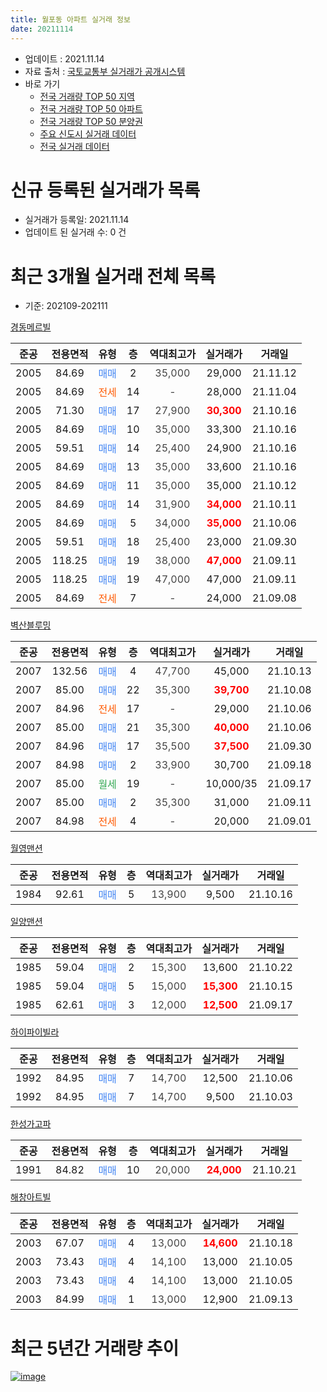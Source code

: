```yaml
---
title: 월포동 아파트 실거래 정보
date: 20211114
---
```


* 업데이트 : 2021.11.14
* 자료 출처 : [국토교통부 실거래가 공개시스템](http://rt.molit.go.kr)
* 바로 가기
    * [전국 거래량 TOP 50 지역](https://apt-info.github.io/apt-trade-info/tr)
    * [전국 거래량 TOP 50 아파트](https://apt-info.github.io/apt-trade-info/ta)
    * [전국 거래량 TOP 50 분양권](https://apt-info.github.io/apt-trade-info/tb)
    * [주요 신도시 실거래 데이터](https://apt-info.github.io/apt-trade-info/newtown)
    * [전국 실거래 데이터](https://apt-info.github.io/apt-trade-info/all)



<script async src="https://pagead2.googlesyndication.com/pagead/js/adsbygoogle.js"></script>
<!-- 기본광고 -->
<ins class="adsbygoogle"
     style="display:block"
     data-ad-client="ca-pub-1142216861245946"
     data-ad-slot="4805727019"
     data-ad-format="auto"
     data-full-width-responsive="true"></ins>
<script>
     (adsbygoogle = window.adsbygoogle || []).push({});
</script>


# 신규 등록된 실거래가 목록

* 실거래가 등록일: 2021.11.14
* 업데이트 된 실거래 수: 0 건




<script async src="https://pagead2.googlesyndication.com/pagead/js/adsbygoogle.js"></script>
<!-- 기본광고 -->
<ins class="adsbygoogle"
     style="display:block"
     data-ad-client="ca-pub-1142216861245946"
     data-ad-slot="4805727019"
     data-ad-format="auto"
     data-full-width-responsive="true"></ins>
<script>
     (adsbygoogle = window.adsbygoogle || []).push({});
</script>


# 최근 3개월 실거래 전체 목록
* 기준: 202109-202111


[경동메르빌](https://search.naver.com/search.naver?query=%EA%B2%BD%EB%8F%99%EB%A9%94%EB%A5%B4%EB%B9%8C)

|준공|전용면적|유형|층|역대최고가|실거래가|거래일|
|:---:|:---:|:---:|:---:|:---:|:---:|:---:|
|2005|84.69|<span style="color:#4285F3">매매</span>|2|<span style="color:#444444">35,000</span>|29,000|21.11.12|
|2005|84.69|<span style="color:#FF5A00">전세</span>|14|<span style="color:#444444">-</span>|28,000|21.11.04|
|2005|71.30|<span style="color:#4285F3">매매</span>|17|<span style="color:#444444">27,900</span>|<b><span style="color:#FF0000">30,300</span></b>|21.10.16|
|2005|84.69|<span style="color:#4285F3">매매</span>|10|<span style="color:#444444">35,000</span>|33,300|21.10.16|
|2005|59.51|<span style="color:#4285F3">매매</span>|14|<span style="color:#444444">25,400</span>|24,900|21.10.16|
|2005|84.69|<span style="color:#4285F3">매매</span>|13|<span style="color:#444444">35,000</span>|33,600|21.10.16|
|2005|84.69|<span style="color:#4285F3">매매</span>|11|<span style="color:#444444">35,000</span>|35,000|21.10.12|
|2005|84.69|<span style="color:#4285F3">매매</span>|14|<span style="color:#444444">31,900</span>|<b><span style="color:#FF0000">34,000</span></b>|21.10.11|
|2005|84.69|<span style="color:#4285F3">매매</span>|5|<span style="color:#444444">34,000</span>|<b><span style="color:#FF0000">35,000</span></b>|21.10.06|
|2005|59.51|<span style="color:#4285F3">매매</span>|18|<span style="color:#444444">25,400</span>|23,000|21.09.30|
|2005|118.25|<span style="color:#4285F3">매매</span>|19|<span style="color:#444444">38,000</span>|<b><span style="color:#FF0000">47,000</span></b>|21.09.11|
|2005|118.25|<span style="color:#4285F3">매매</span>|19|<span style="color:#444444">47,000</span>|47,000|21.09.11|
|2005|84.69|<span style="color:#FF5A00">전세</span>|7|<span style="color:#444444">-</span>|24,000|21.09.08|

[벽산블루밍](https://search.naver.com/search.naver?query=%EB%B2%BD%EC%82%B0%EB%B8%94%EB%A3%A8%EB%B0%8D)

|준공|전용면적|유형|층|역대최고가|실거래가|거래일|
|:---:|:---:|:---:|:---:|:---:|:---:|:---:|
|2007|132.56|<span style="color:#4285F3">매매</span>|4|<span style="color:#444444">47,700</span>|45,000|21.10.13|
|2007|85.00|<span style="color:#4285F3">매매</span>|22|<span style="color:#444444">35,300</span>|<b><span style="color:#FF0000">39,700</span></b>|21.10.08|
|2007|84.96|<span style="color:#FF5A00">전세</span>|17|<span style="color:#444444">-</span>|29,000|21.10.06|
|2007|85.00|<span style="color:#4285F3">매매</span>|21|<span style="color:#444444">35,300</span>|<b><span style="color:#FF0000">40,000</span></b>|21.10.06|
|2007|84.96|<span style="color:#4285F3">매매</span>|17|<span style="color:#444444">35,500</span>|<b><span style="color:#FF0000">37,500</span></b>|21.09.30|
|2007|84.98|<span style="color:#4285F3">매매</span>|2|<span style="color:#444444">33,900</span>|30,700|21.09.18|
|2007|85.00|<span style="color:#34A853">월세</span>|19|<span style="color:#444444">-</span>|10,000/35|21.09.17|
|2007|85.00|<span style="color:#4285F3">매매</span>|2|<span style="color:#444444">35,300</span>|31,000|21.09.11|
|2007|84.98|<span style="color:#FF5A00">전세</span>|4|<span style="color:#444444">-</span>|20,000|21.09.01|

[월영맨션](https://search.naver.com/search.naver?query=%EC%9B%94%EC%98%81%EB%A7%A8%EC%85%98)

|준공|전용면적|유형|층|역대최고가|실거래가|거래일|
|:---:|:---:|:---:|:---:|:---:|:---:|:---:|
|1984|92.61|<span style="color:#4285F3">매매</span>|5|<span style="color:#444444">13,900</span>|9,500|21.10.16|

[일양맨션](https://search.naver.com/search.naver?query=%EC%9D%BC%EC%96%91%EB%A7%A8%EC%85%98)

|준공|전용면적|유형|층|역대최고가|실거래가|거래일|
|:---:|:---:|:---:|:---:|:---:|:---:|:---:|
|1985|59.04|<span style="color:#4285F3">매매</span>|2|<span style="color:#444444">15,300</span>|13,600|21.10.22|
|1985|59.04|<span style="color:#4285F3">매매</span>|5|<span style="color:#444444">15,000</span>|<b><span style="color:#FF0000">15,300</span></b>|21.10.15|
|1985|62.61|<span style="color:#4285F3">매매</span>|3|<span style="color:#444444">12,000</span>|<b><span style="color:#FF0000">12,500</span></b>|21.09.17|

[하이파이빌라](https://search.naver.com/search.naver?query=%ED%95%98%EC%9D%B4%ED%8C%8C%EC%9D%B4%EB%B9%8C%EB%9D%BC)

|준공|전용면적|유형|층|역대최고가|실거래가|거래일|
|:---:|:---:|:---:|:---:|:---:|:---:|:---:|
|1992|84.95|<span style="color:#4285F3">매매</span>|7|<span style="color:#444444">14,700</span>|12,500|21.10.06|
|1992|84.95|<span style="color:#4285F3">매매</span>|7|<span style="color:#444444">14,700</span>|9,500|21.10.03|

[한성가고파](https://search.naver.com/search.naver?query=%ED%95%9C%EC%84%B1%EA%B0%80%EA%B3%A0%ED%8C%8C)

|준공|전용면적|유형|층|역대최고가|실거래가|거래일|
|:---:|:---:|:---:|:---:|:---:|:---:|:---:|
|1991|84.82|<span style="color:#4285F3">매매</span>|10|<span style="color:#444444">20,000</span>|<b><span style="color:#FF0000">24,000</span></b>|21.10.21|

[해창아트빌](https://search.naver.com/search.naver?query=%ED%95%B4%EC%B0%BD%EC%95%84%ED%8A%B8%EB%B9%8C)

|준공|전용면적|유형|층|역대최고가|실거래가|거래일|
|:---:|:---:|:---:|:---:|:---:|:---:|:---:|
|2003|67.07|<span style="color:#4285F3">매매</span>|4|<span style="color:#444444">13,000</span>|<b><span style="color:#FF0000">14,600</span></b>|21.10.18|
|2003|73.43|<span style="color:#4285F3">매매</span>|4|<span style="color:#444444">14,100</span>|13,000|21.10.05|
|2003|73.43|<span style="color:#4285F3">매매</span>|4|<span style="color:#444444">14,100</span>|13,000|21.10.05|
|2003|84.99|<span style="color:#4285F3">매매</span>|1|<span style="color:#444444">13,000</span>|12,900|21.09.13|



<script async src="https://pagead2.googlesyndication.com/pagead/js/adsbygoogle.js"></script>
<!-- 기본광고 -->
<ins class="adsbygoogle"
     style="display:block"
     data-ad-client="ca-pub-1142216861245946"
     data-ad-slot="4805727019"
     data-ad-format="auto"
     data-full-width-responsive="true"></ins>
<script>
     (adsbygoogle = window.adsbygoogle || []).push({});
</script>


# 최근 5년간 거래량 추이


<div style="width:100%;">
    <canvas id="deal_progress" height="200"></canvas>
</div>

<script>
new Chart(document.getElementById("deal_progress"), {
    type: 'line',
    data: {
        labels: ['16.01','16.02','16.03','16.04','16.05','16.06','16.07','16.08','16.09','16.10','16.11','16.12','17.01','17.02','17.03','17.04','17.05','17.06','17.07','17.08','17.09','17.10','17.11','17.12','18.01','18.02','18.03','18.04','18.05','18.06','18.07','18.08','18.09','18.10','18.11','18.12','19.01','19.02','19.03','19.04','19.05','19.06','19.07','19.08','19.09','19.10','19.11','19.12','20.01','20.02','20.03','20.04','20.05','20.06','20.07','20.08','20.09','20.10','20.11','20.12','21.01','21.02','21.03','21.04','21.05','21.06','21.07','21.08','21.09','21.10','21.11'],
        datasets: [{
            label: '매매/분양권',
            data: [1,4,4,2,2,5,4,3,5,7,3,6,2,1,1,4,2,4,2,0,1,2,4,0,6,4,3,3,7,2,2,4,7,5,3,8,5,4,9,6,6,6,8,7,7,13,18,8,11,9,8,3,7,13,7,6,7,11,14,13,6,6,10,13,15,10,6,7,8,19,1],
            borderColor: "rgba(66, 133, 243, 1)",
            backgroundColor: "rgba(66, 133, 243, 0.05)",
            borderWidth: 1,
            pointRadius: 0,
            fill: false,
            lineTension: 0
        },{
            label: '전/월세',
            data: [9,3,5,3,7,4,3,7,1,3,2,6,3,7,10,3,8,1,4,8,2,2,9,5,6,11,8,9,5,6,4,6,3,4,6,4,2,5,6,5,3,2,5,2,5,5,5,3,2,14,6,9,2,6,3,5,1,5,7,3,6,7,7,5,3,8,4,2,3,1,1],
            borderColor: "rgba(255, 90, 0, 1)",
            backgroundColor: "rgba(255, 90, 0, 0.05)",
            borderWidth: 1,
            pointRadius: 0,
            fill: false,
            lineTension: 0
        },{
            label: '합계',
            data: [10,7,9,5,9,9,7,10,6,10,5,12,5,8,11,7,10,5,6,8,3,4,13,5,12,15,11,12,12,8,6,10,10,9,9,12,7,9,15,11,9,8,13,9,12,18,23,11,13,23,14,12,9,19,10,11,8,16,21,16,12,13,17,18,18,18,10,9,11,20,2],
            borderColor: "rgba(0, 0, 0, 1)",
            backgroundColor: "rgba(0, 0, 0, 0.03)",
            borderWidth: 0.1,
            pointRadius: 0,
            fill: true,
            lineTension: 0
        }
        ]
    },
    options: {
        responsive: true,
        title: {
            display: false
        },
        tooltips: {
            mode: 'index',
            intersect: false
        },
        hover: {
            mode: 'nearest',
            intersect: true
        },
        scales: {
            xAxes: [{
                display: true,
                scaleLabel: {
                    display: true,
                    labelString: '년/월'
                }
            }],
            yAxes: [{
                display: true,
                ticks: {
                    suggestedMin: 0,
                },
                scaleLabel: {
                    display: true,
                    labelString: '실거래 수'
                }
            }]
        }
    }
});

</script>


[![image](https://apt-info.github.io/images/2020-01-03-apt-trade-info/1024x500.png)](https://play.google.com/store/apps/details?id=com.aptinfo.apttradeinfo)

